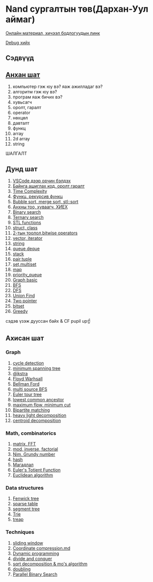 ﻿# Nand сургалтын төв(Дархан-Уул аймаг)

[Онлайн материал, хичээл бодлогуудын линк](online_materials.md)

[Debug хийх](debug.md)

## Сэдвүүд

## [Анхан шат](https://github.com/Sumya99/Clang)
1. компьютер гэж юу вэ? яаж ажилладаг вэ? 
2. алгоритм гэж юу вэ?
3. програм яаж бичих вэ? 
4. хувьсагч
5. оролт, гаралт
6. operator
7. нөхцөл 
8. давталт
9. функц
10. array
11. 2d array
12. string

ШАЛГАЛТ
## Дунд шат
1. [VSCode дээр орчин бэлдэх](vscode_environment.md)
2. [Байнга ашиглах код, оролт гаралт](basic.md)
3. [Time Complexity](time_complexity.md)
4. [Функц, рекурсив функц](function.md)
5. [Bubble sort, merge sort, stl::sort](sort.md)
6. [Анхны тоо, хуваагч, ХИЕХ](sieve.md)
7. [Binary search](binary_search.md)
8. [Ternary search](ternary_search.md)
9. [STL functions](stl_functions.md)
10. [struct, class](struct_class.md)
11. [2-тын тоолол,bitwise operators](bit_operator.md)
12. [vector, iterator](vector.md)
13. [string](string.md)
14. [queue,deque](queue.md)
15. [stack](stack.md)
16. [pair,tuple](pair_tuple.md)
17. [set,multiset](set.md)
18. [map](map.md)
19. [priority_queue](priority_queue.md)
20. [Graph basic](graph_basic.md)
21. [BFS](bfs.md)
22. [DFS](dfs.md)
23. [Union Find](unionFindTree.md)
24. [Two pointer](two_pointer.md)
25. [bitset](bitset.md)
26. [Greedy](greedy.md)

сэдэв үзэж дууссан байх & CF pupil up☝️

## Ахисан шат
### Graph
1. [cycle detection](cycle_detection.md)
2. [minimum spanning tree](mst.md)
3. [djikstra](djikstra.md)
4. [Floyd Warhsall](floyd_warshall.md)
5. [Bellman Ford](bellman_ford.md)
6. [multi source BFS](multi_source_bfs.md)
7.  [Euler tour tree](euler_tour.md)
8.  [lowest common ancestor](lca.md)
9.  [maximum flow, minimum cut](flow.md)
10. [Bipartite matching](bipartite.md)
11. [heavy light decomposition](hldecomposition.md)
12. [centroid decomposition](centroid_decomposition.md)

### Math, combinatorics
1. [matrix, FFT](matrix.md)
5. [mod, inverse, factorial](mod_inverse.md)
4.  [Nim, Grundy number](nim_grundy.md)
5.  [hash](hash.md)
6.  [Магадлал](probability.md)
7.  [Euler's Totient Function](euler_totient.md)
8.  [Euclidean algorithm](euclidean.md)

### Data structures
1. [Fenwick tree](fenwick_tree.md)
2. [sparse table](sparse_tablem.md)
3. [segment tree](segment_tree.md)
4. [Trie](trie.md)
5. [treap](treap.md)
    
### Techniques
1.  [sliding window](sliding_window.md)
1.  [Coordinate compression.md](coordinate_compress.md)
1.  [Dynamic programming](dp.md)
1.  [divide and conquer](divide_conquer.md)
1.  [sqrt decomposition & mo's algorithm](sqrt_decomposion.md)
1.  [doubling](doubling.md)
1.  [Parallel Binary Search](parallelBinarySearch.md)

